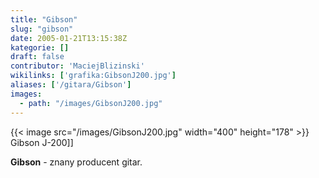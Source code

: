 ```yaml
---
title: "Gibson"
slug: "gibson"
date: 2005-01-21T13:15:38Z
kategorie: []
draft: false
contributor: 'MaciejBlizinski'
wikilinks: ['grafika:GibsonJ200.jpg']
aliases: ['/gitara/Gibson']
images:
  - path: "/images/GibsonJ200.jpg"
---
```

{{< image src="/images/GibsonJ200.jpg" width="400" height="178" >}} Gibson J-200\]\]

**Gibson** - znany producent gitar.
